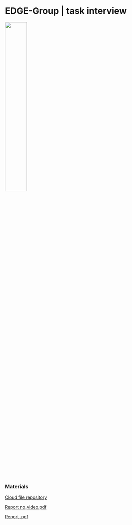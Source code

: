 # EDGE-Group | task interview

<p float="left">
  <img src="https://github.com/vcolamatteo/EDGE-Group/assets/21078185/60dc06a1-416b-48fb-8820-a10c863a9d3a?raw=true" width="37.25%" />  
</p>

### Materials

[Cloud file repository](https://drive.google.com/drive/folders/19WiHA9QnI4Ecm0osdezpqwX7_yxnyjRW?usp=drive_link) 

[Report no_video.pdf](task_no_video.pdf)

[Report .pdf](https://drive.google.com/file/d/1Rfux_Hjddn2Y9eCXGzR7othgXVTtfr_n/view?usp=drive_link)



